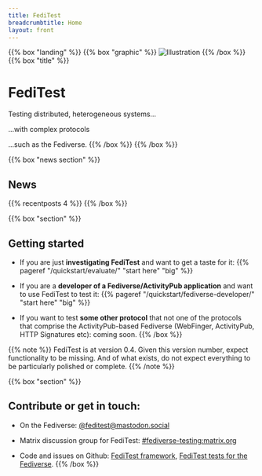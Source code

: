 ```yaml
---
title: FediTest
breadcrumbtitle: Home
layout: front
---
```


{{% box "landing" %}}
{{%   box "graphic" %}}
![Illustration](/assets/front.png)
{{%   /box %}}
{{%   box "title" %}}
# FediTest
Testing distributed, heterogeneous systems...

...with complex protocols

...such as the Fediverse.
{{%   /box %}}
{{% /box %}}

{{% box "news section" %}}
## News

{{% recentposts 4 %}}
{{% /box %}}

{{% box "section" %}}
## Getting started

* If you are just **investigating FediTest** and want to get a taste for it:
  {{% pageref "/quickstart/evaluate/" "start here" "big" %}}

* If you are a **developer of a Fediverse/ActivityPub application** and want to use FediTest
  to test it: {{% pageref "/quickstart/fediverse-developer/" "start here" "big" %}}

* If you want to test **some other protocol** that not one of the protocols that comprise the
  ActivityPub-based Fediverse (WebFinger, ActivityPub, HTTP Signatures etc): coming soon.
{{% /box %}}

{{% note %}}
FediTest is at version 0.4. Given this version number, expect functionality to be missing.
And of what exists, do not expect everything to be particularly polished or complete.
{{% /note %}}

{{% box "section" %}}
## Contribute or get in touch:

* On the Fediverse: <a rel="me" href="https://mastodon.social/@feditest">@feditest@mastodon.social</a>
  <link rel="me" href="https://mastodon.social/@feditest">

* Matrix discussion group for FediTest: [#fediverse-testing:matrix.org](https://matrix.to/#/%23fediverse-testing:matrix.org)

* Code and issues on Github: [FediTest framework](https://github.com/fediverse-devnet/feditest/),
  [FediTest tests for the Fediverse](https://github.com/fediverse-devnet/feditest-tests-fediverse/).
{{% /box %}}

